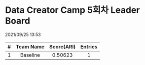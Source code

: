 # Data Creator Camp 5회차 Leader Board
2021/09/25 13:53

|#|Team Name|Score(ARI)|Entries|  
|:---:|:---:|:---:|:---:|  
|1|Baseline|0.50623|1|  

